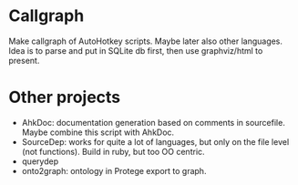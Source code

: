 Callgraph
=========
Make callgraph of AutoHotkey scripts. Maybe later also other languages. Idea is to
parse and put in SQLite db first, then use graphviz/html to present.

Other projects
==============
* AhkDoc: documentation generation based on comments in sourcefile. Maybe combine this script with AhkDoc.
* SourceDep: works for quite a lot of languages, but only on the file level (not functions). Build
  in ruby, but too OO centric.
* querydep
* onto2graph: ontology in Protege export to graph.

